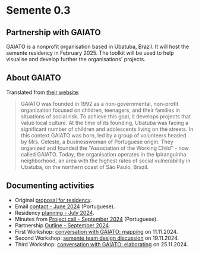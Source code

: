 # Semente 0.3

## Partnership with GAIATO

GAIATO is a nonprofit organisation based in Ubatuba, Brazil. It will host the semente residency in February 2025. The toolkit will be used to help visualise and develop further the organisations' projects.

## About GAIATO

Translated from [their website](https://www.gaiato.org/):

> GAIATO was founded in 1992 as a non-governmental, non-profit organization focused on children, teenagers, and their families in situations of social risk. To achieve this goal, it develops projects that value local culture. At the time of its founding, Ubatuba was facing a significant number of children and adolescents living on the streets. In this context GAIATO was born, led by a group of volunteers headed by Mrs. Celeste, a businesswoman of Portuguese origin. They organized and founded the "Association of the Working Child" - now called GAIATO. Today, the organisation operates in the Ipiranguinha neighborhood, an area with the highest rates of social vulnerability in Ubatuba, on the northern coast of São Paulo, Brazil.

## Documenting activities

- Original [proposal for residency](residency_proposal.md).
- Email [contact - June 2024](2024-06-14_email.md) (Portuguese).
- Residency [planning - July 2024](residency_planning.md).
- Minutes from [Project call - September 2024](2024-09-13_call.md) (Portuguese).
- Partnership [Outline - September 2024](2024-09_outline.md).
- First Workshop: [conversation with GAIATO: mapping](2024-11-11_workshop.md) on 11.11.2024. 
- Second Workshop: [semente team design discussion](2024-11-19_workshop.md) on 19.11.2024.
- Third Workshop: [conversation with GAIATO: elaborating](2024-11-25_workshop.md) on 25.11.2024.
